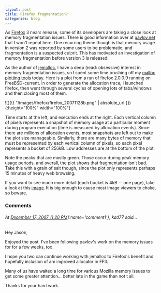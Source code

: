 ```yaml
---
layout: post
title: Firefox fragmentation?
categories: blog
---
```


As [Firefox](http://www.mozilla.org/projects/firefox/) 3 nears release, some of
its developers are taking a close look at memory fragmentation issues. There is
good information over at
[pavlov.net](http://blog.pavlov.net/2007/11/10/memory-fragmentation/) that I
won't repeat here. One recurring theme though is that memory usage in version 2
was reported by some users to be problematic, and fragmentation is a suspected
culprit.  This has motivated an investigation of memory fragmentation before
version 3 is released.

As the author of
[jemalloc](http://people.freebsd.org/%7Ejasone/jemalloc/bsdcan2006/jemalloc.pdf),
I have a deep (read: obsessive) interest in memory fragmentation issues, so I
spent some time brushing off my [malloc plotting
tools](http://people.freebsd.org/%7Ejasone/jemalloc/progs/) today. Here is a
plot from a run of firefox 2.0.0.9 running on FreeBSD-current. In order to
generate the allocation trace, I launched firefox, then went through several
cycles of opening lots of tabs/windows and then closing most of them.

![]({{ "/images/firefox/firefox_20071128b.png" | absolute_url }}){:height="100%" width="100%"}

Time starts at the left, and execution ends at the right.  Each vertical column
of pixels represents a snapshot of memory usage at a particular moment during
program execution (time is measured by allocation events).  Since there are
millions of allocation events, most snapshots are left out to make the plot size
manageable.  Similarly, there are many bytes of memory that must be represented
by each vertical column of pixels, so each pixel represents a bucket of 256kB.
Low addresses are at the bottom of the plot.

Note the peaks that are mostly green.  Those occur during peak memory usage
periods, and overall, the plot shows that fragmentation isn't bad.  Take this
with a grain of salt though, since the plot only represents perhaps 15 minutes
of heavy web browsing.

If you want to see much more detail (each bucket is 4kB -- one page), take a look at this [image](/images/firefox//firefox_20071128a.png).  It is big enough to cause most image viewers to choke, so beware.

### Comments

###### At [December 17, 2007 11:20 PM](#comment1){:name='comment1'}, kad77 said...

Hey Jason,

Enjoyed the post. I've been following pavlov's work on the memory issues for for
a few weeks, too.

I hope you two can continue working with jemalloc to Firefox's benefit and
hopefully inclusion of am improved allocator in FF3.

Many of us have waited a long time for various Mozilla memory issues to get some
greater attention... better late in the game than not t all.

Thanks for your hard work.

